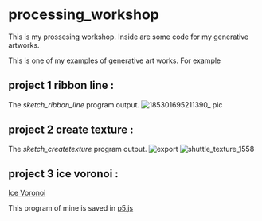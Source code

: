 # processing_workshop
This is my prossesing workshop. Inside are some code for my generative artworks.

This is one of my examples of generative art works. 
For example 

## project 1 ribbon line : 
The *sketch_ribbon_line* program output.
![185301695211390_ pic](https://github.com/jiruochong/processing_workshop/assets/142318719/f915631b-2a5a-4806-9710-7f42ebf05274)

## project 2 create texture : 
The *sketch_createtexture* program output.
![export](https://github.com/jiruochong/processing_workshop/assets/142318719/7af6877c-befc-4379-a99a-d8e73708e82e)
![shuttle_texture_1558](https://github.com/jiruochong/processing_workshop/assets/142318719/16898646-6bdb-4365-b154-04b4d432a283)

## project 3 ice voronoi : 

[Ice Voronoi](https://editor.p5js.org/kachakacha/full/7abchp3N0)

This program of mine is saved in [p5.js](https://p5js.org/)
